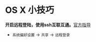 # OS X 小技巧

**开启远程登陆，使用ssh互联互通。**[官方指导](https://support.apple.com/kb/PH18726?locale=zh_CN&viewlocale=zh_CN)

* `系统偏好设置` -> `共享` -> `远程登录`
